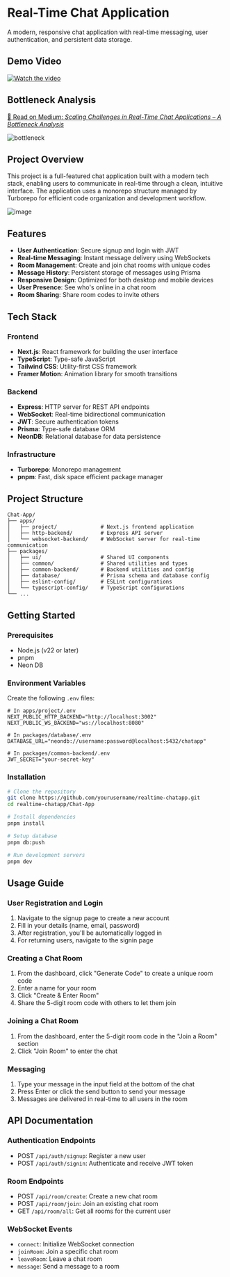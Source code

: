 # Real-Time Chat Application

A modern, responsive chat application with real-time messaging, user authentication, and persistent data storage.

## Demo Video
[![Watch the video](https://img.youtube.com/vi/uW6bc6scixM/0.jpg)](https://www.youtube.com/watch?v=uW6bc6scixM)

## Bottleneck Analysis
[📖 Read on Medium: *Scaling Challenges in Real-Time Chat Applications – A Bottleneck Analysis*](https://medium.com/@harshitweb3/scaling-challenges-in-real-time-chat-applications-a-bottleneck-analysis-c3250346d756)

![bottleneck](https://github.com/user-attachments/assets/5779f2be-2014-4541-be0c-0c622b5d4a3c)

## Project Overview

This project is a full-featured chat application built with a modern tech stack, enabling users to communicate in real-time through a clean, intuitive interface. The application uses a monorepo structure managed by Turborepo for efficient code organization and development workflow.

![image](https://github.com/user-attachments/assets/6e9fbbe5-7e69-490d-9885-5f8d6097a235)


## Features

- **User Authentication**: Secure signup and login with JWT
- **Real-time Messaging**: Instant message delivery using WebSockets
- **Room Management**: Create and join chat rooms with unique codes
- **Message History**: Persistent storage of messages using Prisma
- **Responsive Design**: Optimized for both desktop and mobile devices
- **User Presence**: See who's online in a chat room
- **Room Sharing**: Share room codes to invite others

## Tech Stack

### Frontend
- **Next.js**: React framework for building the user interface
- **TypeScript**: Type-safe JavaScript
- **Tailwind CSS**: Utility-first CSS framework
- **Framer Motion**: Animation library for smooth transitions

### Backend
- **Express**: HTTP server for REST API endpoints
- **WebSocket**: Real-time bidirectional communication
- **JWT**: Secure authentication tokens
- **Prisma**: Type-safe database ORM
- **NeonDB**: Relational database for data persistence

### Infrastructure
- **Turborepo**: Monorepo management
- **pnpm**: Fast, disk space efficient package manager

## Project Structure

```
Chat-App/
├── apps/
│   ├── project/              # Next.js frontend application
│   ├── http-backend/         # Express API server
│   └── websocket-backend/    # WebSocket server for real-time communication
├── packages/
│   ├── ui/                   # Shared UI components
│   ├── common/               # Shared utilities and types
│   ├── common-backend/       # Backend utilities and config
│   ├── database/             # Prisma schema and database config
│   ├── eslint-config/        # ESLint configurations
│   └── typescript-config/    # TypeScript configurations
└── ...
```

## Getting Started

### Prerequisites

- Node.js (v22 or later)
- pnpm
- Neon DB

### Environment Variables

Create the following `.env` files:

```
# In apps/project/.env
NEXT_PUBLIC_HTTP_BACKEND="http://localhost:3002"
NEXT_PUBLIC_WS_BACKEND="ws://localhost:8080"

# In packages/database/.env
DATABASE_URL="neondb://username:password@localhost:5432/chatapp"

# In packages/common-backend/.env
JWT_SECRET="your-secret-key"
```

### Installation

```bash
# Clone the repository
git clone https://github.com/yourusername/realtime-chatapp.git
cd realtime-chatapp/Chat-App

# Install dependencies
pnpm install

# Setup database
pnpm db:push

# Run development servers
pnpm dev
```

## Usage Guide

### User Registration and Login
1. Navigate to the signup page to create a new account
2. Fill in your details (name, email, password)
3. After registration, you'll be automatically logged in
4. For returning users, navigate to the signin page

### Creating a Chat Room
1. From the dashboard, click "Generate Code" to create a unique room code
2. Enter a name for your room
3. Click "Create & Enter Room"
4. Share the 5-digit room code with others to let them join

### Joining a Chat Room
1. From the dashboard, enter the 5-digit room code in the "Join a Room" section
2. Click "Join Room" to enter the chat

### Messaging
1. Type your message in the input field at the bottom of the chat
2. Press Enter or click the send button to send your message
3. Messages are delivered in real-time to all users in the room

## API Documentation

### Authentication Endpoints
- POST `/api/auth/signup`: Register a new user
- POST `/api/auth/signin`: Authenticate and receive JWT token

### Room Endpoints
- POST `/api/room/create`: Create a new chat room
- POST `/api/room/join`: Join an existing chat room
- GET `/api/room/all`: Get all rooms for the current user

### WebSocket Events
- `connect`: Initialize WebSocket connection
- `joinRoom`: Join a specific chat room
- `leaveRoom`: Leave a chat room
- `message`: Send a message to a room

